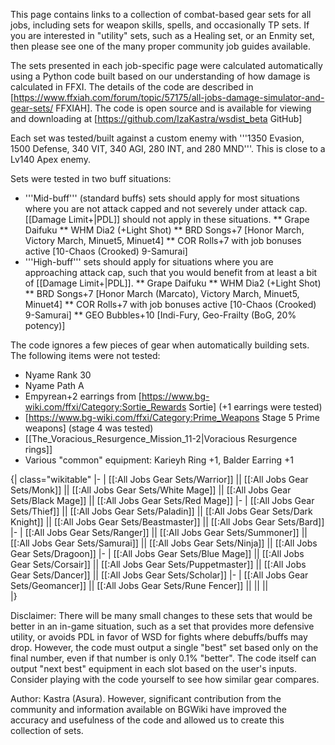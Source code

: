 This page contains links to a collection of combat-based gear sets for all jobs, including sets for weapon skills, spells, and occasionally TP sets. If you are interested in "utility" sets, such as a Healing set, or an Enmity set, then please see one of the many proper community job guides available.

The sets presented in each job-specific page were calculated automatically using a Python code built based on our understanding of how damage is calculated in FFXI. The details of the code are described in [https://www.ffxiah.com/forum/topic/57175/all-jobs-damage-simulator-and-gear-sets/ FFXIAH]. The code is open source and is available for viewing and downloading at [https://github.com/IzaKastra/wsdist_beta GitHub]


Each set was tested/built against a custom enemy with '''1350 Evasion, 1500 Defense, 340 VIT, 340 AGI, 280 INT, and 280 MND'''. This is close to a Lv140 Apex enemy.

Sets were tested in two buff situations:
* '''Mid-buff''' (standard buffs) sets should apply for most situations where you are not attack capped and not severely under attack cap. [[Damage Limit+|PDL]] should not apply in these situations.
** Grape Daifuku
** WHM Dia2 (+Light Shot)
** BRD Songs+7 [Honor March, Victory March, Minuet5, Minuet4]
** COR Rolls+7 with job bonuses active [10-Chaos (Crooked) 9-Samurai]
* '''High-buff''' sets should apply for situations where you are approaching attack cap, such that you would benefit from at least a bit of [[Damage Limit+|PDL]].
** Grape Daifuku
** WHM Dia2 (+Light Shot)
** BRD Songs+7 [Honor March (Marcato), Victory March, Minuet5, Minuet4]
** COR Rolls+7 with job bonuses active [10-Chaos (Crooked) 9-Samurai]
** GEO Bubbles+10 [Indi-Fury, Geo-Frailty (BoG, 20% potency)]


The code ignores a few pieces of gear when automatically building sets. The following items were not tested:
* Nyame Rank 30
* Nyame Path A
* Empyrean+2 earrings from [https://www.bg-wiki.com/ffxi/Category:Sortie_Rewards Sortie] (+1 earrings were tested)
* [https://www.bg-wiki.com/ffxi/Category:Prime_Weapons Stage 5 Prime weapons] (stage 4 was tested)
* [[The_Voracious_Resurgence_Mission_11-2|Voracious Resurgence rings]]
* Various "common" equipment: Karieyh Ring +1, Balder Earring +1


{| class="wikitable"
|-
| [[:All Jobs Gear Sets/Warrior]] || [[:All Jobs Gear Sets/Monk]] || [[:All Jobs Gear Sets/White Mage]] || [[:All Jobs Gear Sets/Black Mage]] || [[:All Jobs Gear Sets/Red Mage]]
|-
| [[:All Jobs Gear Sets/Thief]] || [[:All Jobs Gear Sets/Paladin]] || [[:All Jobs Gear Sets/Dark Knight]] || [[:All Jobs Gear Sets/Beastmaster]] || [[:All Jobs Gear Sets/Bard]]
|-
| [[:All Jobs Gear Sets/Ranger]] || [[:All Jobs Gear Sets/Summoner]] || [[:All Jobs Gear Sets/Samurai]] || [[:All Jobs Gear Sets/Ninja]] || [[:All Jobs Gear Sets/Dragoon]]
|-
| [[:All Jobs Gear Sets/Blue Mage]] || [[:All Jobs Gear Sets/Corsair]] || [[:All Jobs Gear Sets/Puppetmaster]] || [[:All Jobs Gear Sets/Dancer]] || [[:All Jobs Gear Sets/Scholar]]
|-
| [[:All Jobs Gear Sets/Geomancer]] || [[:All Jobs Gear Sets/Rune Fencer]] ||  ||  ||  
|}


Disclaimer:
There will be many small changes to these sets that would be better in an in-game situation, such as a set that provides more defensive utility, or avoids PDL in favor of WSD for fights where debuffs/buffs may drop. However, the code must output a single "best" set based only on the final number, even if that number is only 0.1% "better". The code itself can output "next best" equipment in each slot based on the user's inputs. Consider playing with the code yourself to see how similar gear compares.


Author: Kastra (Asura). However, significant contribution from the community and information available on BGWiki have improved the accuracy and usefulness of the code and allowed us to create this collection of sets.

